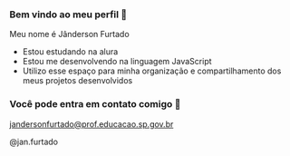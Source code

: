### Bem vindo ao meu perfil 👋

Meu nome é Jânderson Furtado

- Estou estudando na alura
- Estou me desenvolvendo na linguagem JavaScript
- Utilizo esse espaço para minha organização e compartilhamento dos meus projetos desenvolvidos

### Você pode entra em contato comigo 📧

jandersonfurtado@prof.educacao.sp.gov.br

@jan.furtado

